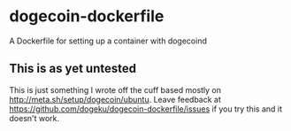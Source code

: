 # dogecoin-dockerfile

A Dockerfile for setting up a container with dogecoind

## This is as yet untested

This is just something I wrote off the cuff based mostly on http://meta.sh/setup/dogecoin/ubuntu. Leave feedback at https://github.com/dogeku/dogecoin-dockerfile/issues if you try this and it doesn't work.
